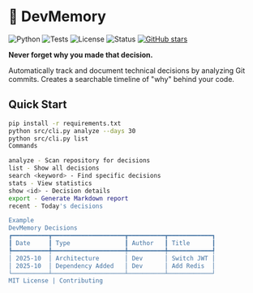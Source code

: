 # 🧠 DevMemory

![Python](https://img.shields.io/badge/python-3.11+-blue.svg)
![Tests](https://github.com/Artkill24/devmemory/workflows/Tests/badge.svg)
![License](https://img.shields.io/badge/license-MIT-green.svg)
![Status](https://img.shields.io/badge/status-MVP-orange.svg)
[![GitHub stars](https://img.shields.io/github/stars/Artkill24/devmemory)](https://github.com/Artkill24/devmemory/stargazers)

**Never forget why you made that decision.**

Automatically track and document technical decisions by analyzing Git commits. Creates a searchable timeline of "why" behind your code.

## Quick Start
```bash
pip install -r requirements.txt
python src/cli.py analyze --days 30
python src/cli.py list
Commands

analyze - Scan repository for decisions
list - Show all decisions
search <keyword> - Find specific decisions
stats - View statistics
show <id> - Decision details
export - Generate Markdown report
recent - Today's decisions

Example
DevMemory Decisions
┏━━━━━━━━━━┳━━━━━━━━━━━━━━━━━━━━┳━━━━━━━━━━┳━━━━━━━━━━━━┓
┃ Date     ┃ Type               ┃ Author   ┃ Title      ┃
┡━━━━━━━━━━╇━━━━━━━━━━━━━━━━━━━━╇━━━━━━━━━━╇━━━━━━━━━━━━┩
│ 2025-10  │ Architecture       │ Dev      │ Switch JWT │
│ 2025-10  │ Dependency Added   │ Dev      │ Add Redis  │
└──────────┴────────────────────┴──────────┴────────────┘
MIT License | Contributing
